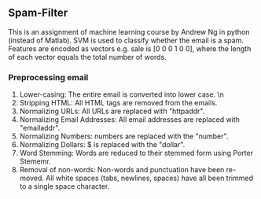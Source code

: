 ## Spam-Filter
This is an assignment of machine learning course by Andrew Ng in python (instead of Matlab).
SVM is used to classify whether the email is a spam.
Features are encoded as vectors e.g. sale is [0 0 0 1 0 0], where the length of each vector equals the total number of words.

### Preprocessing email
1. Lower-casing: The entire email is converted into lower case. \n
2. Stripping HTML: All HTML tags are removed from the emails.
3. Normalizing URLs: All URLs are replaced with "httpaddr".
4. Normalizing Email Addresses: All email addresses are replaced with "emailaddr".
5. Normalizing Numbers: numbers are replaced with the "number".
6. Normalizing Dollars: $ is replaced with the "dollar".
7. Word Stemming: Words are reduced to their stemmed form using Porter Stememr.
8. Removal of non-words: Non-words and punctuation have been re-
moved. All white spaces (tabs, newlines, spaces) have all been trimmed
to a single space character.
